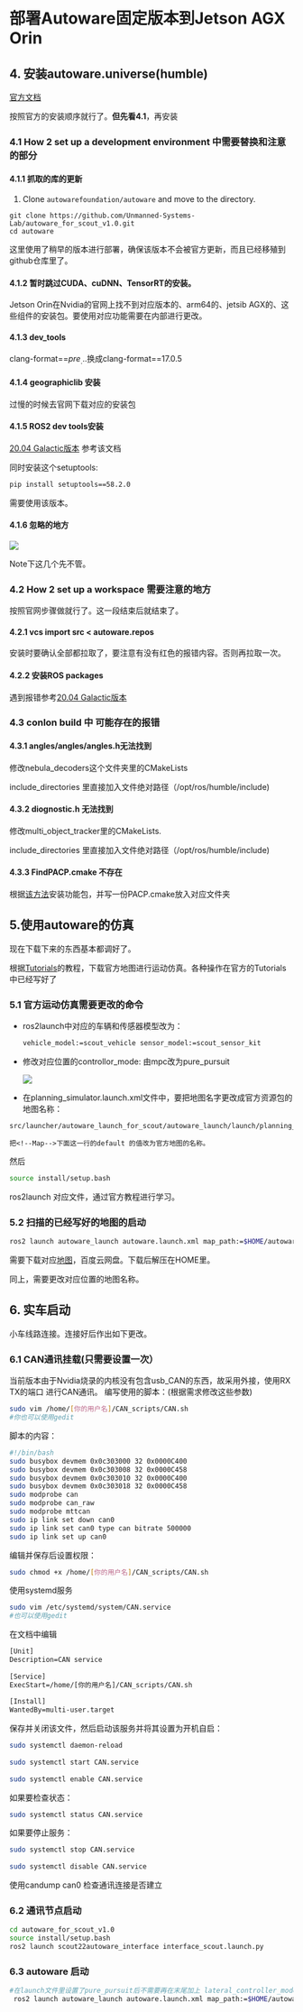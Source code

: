 # 部署Autoware固定版本到Jetson AGX Orin

## 4. 安装autoware.universe(humble)

[官方文档](https://autowarefoundation.github.io/autoware-documentation/main/installation/autoware/source-installation/)

按照官方的安装顺序就行了。**但先看4.1**，再安装

### 4.1 How 2 set up a development environment 中需要替换和注意的部分

#### 4.1.1 抓取的库的更新

1. Clone `autowarefoundation/autoware` and move to the directory.

```
git clone https://github.com/Unmanned-Systems-Lab/autoware_for_scout_v1.0.git
cd autoware
```

这里使用了稍早的版本进行部署，确保该版本不会被官方更新，而且已经移殖到github仓库里了。



#### 4.1.2 暂时跳过CUDA、cuDNN、TensorRT的安装。

Jetson Orin在Nvidia的官网上找不到对应版本的、arm64的、jetsib AGX的、这些组件的安装包。要使用对应功能需要在内部进行更改。

#### 4.1.3 dev_tools

clang-format==${pre_...}$换成clang-format==17.0.5

#### 4.1.4 geographiclib 安装

过慢的时候去官网下载对应的安装包

#### 4.1.5 ROS2 dev tools安装

[20.04 Galactic版本](https://blog.csdn.net/zardforever123/article/details/132029636?spm=1001.2014.3001.5502) 参考该文档

同时安装这个setuptools:

```bash
pip install setuptools==58.2.0
```

需要使用该版本。

#### 4.1.6 忽略的地方

![](https://github.com/Hikigaya-Yukina/Pictures/blob/main/Screenshot%20from%202024-12-20%2017-43-43.png)

Note下这几个先不管。

### 4.2 How 2 set up a workspace 需要注意的地方

按照官网步骤做就行了。这一段结束后就结束了。

#### 4.2.1 vcs import src < autoware.repos

安装时要确认全部都拉取了，要注意有没有红色的报错内容。否则再拉取一次。

#### 4.2.2 安装ROS packages

遇到报错参考[20.04 Galactic版本](https://blog.csdn.net/zardforever123/article/details/132029636?spm=1001.2014.3001.5502) 

### 4.3 conlon build 中 可能存在的报错

#### 4.3.1 angles/angles/angles.h无法找到

修改nebula_decoders这个文件夹里的CMakeLists

include_directories 里直接加入文件绝对路径（/opt/ros/humble/include)

#### 4.3.2 diognostic.h 无法找到

修改multi_object_tracker里的CMakeLists.

include_directories 里直接加入文件绝对路径（/opt/ros/humble/include)

#### 4.3.3 FindPACP.cmake 不存在
根据[该方法](https://blog.csdn.net/u013834525/article/details/96843094)安装功能包，并写一份PACP.cmake放入对应文件夹

## 5.使用autoware的仿真

现在下载下来的东西基本都调好了。

根据[Tutorials](https://autowarefoundation.github.io/autoware-documentation/main/tutorials/ad-hoc-simulation/planning-simulation/)的教程，下载官方地图进行运动仿真。各种操作在官方的Tutorials中已经写好了

### 5.1 官方运动仿真需要更改的命令

- ros2launch中对应的车辆和传感器模型改为：

  ```bash
  vehicle_model:=scout_vehicle sensor_model:=scout_sensor_kit
  ```


- 修改对应位置的controllor_mode: 由mpc改为pure_pursuit

  ![](https://github.com/Hikigaya-Yukina/Pictures/blob/main/Screenshot%20from%202024-12-23%2010-15-11.png)

- 在planning_simulator.launch.xml文件中，要把地图名字更改成官方资源包的地图名称：

```
src/launcher/autoware_launch_for_scout/autoware_launch/launch/planning_simulator.launch.xml

把<!--Map-->下面这一行的default 的值改为官方地图的名称。
```

然后

```bash
source install/setup.bash
```

ros2launch 对应文件，通过官方教程进行学习。

### 5.2 扫描的已经写好的地图的启动

```bash
ros2 launch autoware_launch autoware.launch.xml map_path:=$HOME/autoware_map_test vehicle_model:=scout_vehicle sensor_model:=scout_sensor_kit lateral_controller_mode:=pure_pursuit
```

需要下载对应[地图](https://pan.baidu.com/s/1tLyoF9_isfyJxaLTkd2w5w?pwd=4ct3)，百度云网盘。下载后解压在HOME里。

同上，需要更改对应位置的地图名称。

## 6. 实车启动

小车线路连接。连接好后作出如下更改。

### 6.1 CAN通讯挂载(只需要设置一次）

当前版本由于Nvidia烧录的内核没有包含usb_CAN的东西，故采用外接，使用RX TX的端口 进行CAN通讯。
编写使用的脚本：(根据需求修改这些参数)
```bash
sudo vim /home/[你的用户名]/CAN_scripts/CAN.sh
#你也可以使用gedit
```
脚本的内容：
```bash
#!/bin/bash
sudo busybox devmem 0x0c303000 32 0x0000C400
sudo busybox devmem 0x0c303008 32 0x0000C458
sudo busybox devmem 0x0c303010 32 0x0000C400
sudo busybox devmem 0x0c303018 32 0x0000C458
sudo modprobe can
sudo modprobe can_raw
sudo modprobe mttcan
sudo ip link set down can0
sudo ip link set can0 type can bitrate 500000
sudo ip link set up can0
```
编辑并保存后设置权限：
```bash
sudo chmod +x /home/[你的用户名]/CAN_scripts/CAN.sh
```
使用systemd服务
```bash
sudo vim /etc/systemd/system/CAN.service
#也可以使用gedit
```

在文档中编辑
```txt
[Unit]
Description=CAN service
 
[Service]
ExecStart=/home/[你的用户名]/CAN_scripts/CAN.sh
 
[Install]
WantedBy=multi-user.target
```

保存并关闭该文件，然后启动该服务并将其设置为开机自启：
```bash
sudo systemctl daemon-reload
 
sudo systemctl start CAN.service
 
sudo systemctl enable CAN.service
```

如果要检查状态：
```bash
sudo systemctl status CAN.service
```

如果要停止服务：
```bash
sudo systemctl stop CAN.service
 
sudo systemctl disable CAN.service
```
使用candump can0 检查通讯连接是否建立
### 6.2 通讯节点启动
```bash
cd autoware_for_scout_v1.0
source install/setup.bash
ros2 launch scout22autoware_interface interface_scout.launch.py
```

### 6.3 autoware 启动
```bash
#在launch文件里设置了pure_pursuit后不需要再在末尾加上 lateral_controller_mode:=pure_pursuit
 ros2 launch autoware_launch autoware.launch.xml map_path:=$HOME/autoware_map_test vehicle_model:=scout_vehicle sensor_model:=scout_sensor_kit
```
